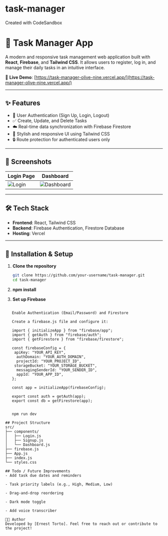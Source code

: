 # task-manager
Created with CodeSandbox

# 📝 Task Manager App

A modern and responsive task management web application built with **React**, **Firebase**, and **Tailwind CSS**. It allows users to register, log in, and manage their daily tasks in an intuitive interface.

🚀 **Live Demo**: [https://task-manager-olive-nine.vercel.app/](https://task-manager-olive-nine.vercel.app/)

---

## ✨ Features

- 🔐 User Authentication (Sign Up, Login, Logout)
- ✅ Create, Update, and Delete Tasks
- ☁️ Real-time data synchronization with Firebase Firestore
- 💅 Stylish and responsive UI using Tailwind CSS
- 🔒 Route protection for authenticated users only

---

## 📸 Screenshots

| Login Page | Dashboard |
|------------|-----------|
| ![Login](https://i.imgur.com/your-login-image.png) | ![Dashboard](https://i.imgur.com/your-dashboard-image.png) |



---

## 🛠️ Tech Stack

- **Frontend**: React, Tailwind CSS
- **Backend**: Firebase Authentication, Firestore Database
- **Hosting**: Vercel

---

## 🔧 Installation & Setup

1. **Clone the repository**
   ```bash
   git clone https://github.com/your-username/task-manager.git
   cd task-manager

2. **npm install**

3. **Set up Firebase**

```Create a Firebase project at https://console.firebase.google.com

   Enable Authentication (Email/Password) and Firestore

   Create a firebase.js file and configure it:

   import { initializeApp } from "firebase/app";
   import { getAuth } from "firebase/auth";
   import { getFirestore } from "firebase/firestore";

   const firebaseConfig = {
    apiKey: "YOUR_API_KEY",
     authDomain: "YOUR_AUTH_DOMAIN",
     projectId: "YOUR_PROJECT_ID",
    storageBucket: "YOUR_STORAGE_BUCKET",
     messagingSenderId: "YOUR_SENDER_ID",
     appId: "YOUR_APP_ID",
   };

   const app = initializeApp(firebaseConfig);

   export const auth = getAuth(app);
   export const db = getFirestore(app);


   npm run dev

## Project Structure
src/
├── components/
│   ├── Login.js
│   ├── Signup.js
│   └── Dashboard.js
├── firebase.js
├── App.js
├── index.js
└── styles.css

## Todo / Future Improvements
- Add task due dates and reminders

- Task priority labels (e.g., High, Medium, Low)

- Drag-and-drop reordering

- Dark mode toggle

- Add voice transcriber

🧑‍💻 Author
Developed by [Ernest Torto]. Feel free to reach out or contribute to the project!
